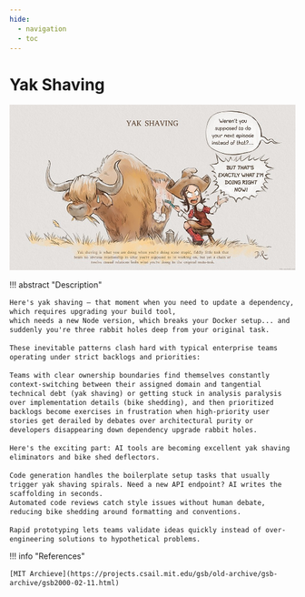 ```yaml
---
hide:
  - navigation
  - toc
---
```

# Yak Shaving

![Yak Shaving](../media/yakshaving.png)

!!! abstract "Description"

    Here's yak shaving – that moment when you need to update a dependency, which requires upgrading your build tool,
    which needs a new Node version, which breaks your Docker setup... and suddenly you're three rabbit holes deep from your original task.
    
    These inevitable patterns clash hard with typical enterprise teams operating under strict backlogs and priorities:
    
    Teams with clear ownership boundaries find themselves constantly context-switching between their assigned domain and tangential technical debt (yak shaving) or getting stuck in analysis paralysis over implementation details (bike shedding), and then prioritized backlogs become exercises in frustration when high-priority user stories get derailed by debates over architectural purity or developers disappearing down dependency upgrade rabbit holes.
    
    Here's the exciting part: AI tools are becoming excellent yak shaving eliminators and bike shed deflectors.
    
    Code generation handles the boilerplate setup tasks that usually trigger yak shaving spirals. Need a new API endpoint? AI writes the scaffolding in seconds.
    Automated code reviews catch style issues without human debate, reducing bike shedding around formatting and conventions.
    
    Rapid prototyping lets teams validate ideas quickly instead of over-engineering solutions to hypothetical problems.

!!! info "References"

    [MIT Archieve](https://projects.csail.mit.edu/gsb/old-archive/gsb-archive/gsb2000-02-11.html)
